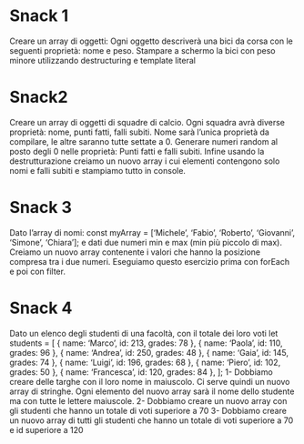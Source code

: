 # Snack 1

Creare un array di oggetti:
Ogni oggetto descriverà una bici da corsa con le seguenti proprietà: nome e peso.
Stampare a schermo la bici con peso minore utilizzando destructuring e template literal

# Snack2

Creare un array di oggetti di squadre di calcio. Ogni squadra avrà diverse proprietà: nome, punti fatti, falli subiti.
Nome sarà l’unica proprietà da compilare, le altre saranno tutte settate a 0.
Generare numeri random al posto degli 0 nelle proprietà:
Punti fatti e falli subiti.
Infine usando la destrutturazione creiamo un nuovo array i cui elementi contengono solo nomi e falli subiti e stampiamo tutto in console.

# Snack 3

Dato l’array di nomi:
const myArray = [‘Michele’, ‘Fabio’, ‘Roberto’, ‘Giovanni’, ‘Simone’, ‘Chiara’];
e dati due numeri min e max (min più piccolo di max).
Creiamo un nuovo array contenente i valori che hanno la posizione compresa tra i due numeri.
Eseguiamo questo esercizio prima con forEach e poi con filter.

# Snack 4

Dato un elenco degli studenti di una facoltà, con il totale dei loro voti
let students = [
{ name: ‘Marco’, id: 213, grades: 78 },
{ name: ‘Paola’, id: 110, grades: 96 },
{ name: ‘Andrea’, id: 250, grades: 48 },
{ name: ‘Gaia’, id: 145, grades: 74 },
{ name: ‘Luigi’, id: 196, grades: 68 },
{ name: ‘Piero’, id: 102, grades: 50 },
{ name: ‘Francesca’, id: 120, grades: 84 },
];
1- Dobbiamo creare delle targhe con il loro nome in maiuscolo. Ci serve quindi un nuovo array di stringhe. Ogni elemento del nuovo array sarà il nome dello studente ma con tutte le lettere maiuscole.
2- Dobbiamo creare un nuovo array con gli studenti che hanno un totale di voti superiore a 70
3- Dobbiamo creare un nuovo array di tutti gli studenti che hanno un totale di voti superiore a 70 e id superiore a 120
